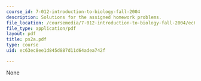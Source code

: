 ```yaml
---
course_id: 7-012-introduction-to-biology-fall-2004
description: Solutions for the assigned homework problems.
file_location: /coursemedia/7-012-introduction-to-biology-fall-2004/ec63ec8ee1d845d887d11d64adea742f_ps2a.pdf
file_type: application/pdf
layout: pdf
title: ps2a.pdf
type: course
uid: ec63ec8ee1d845d887d11d64adea742f

---
```

None
